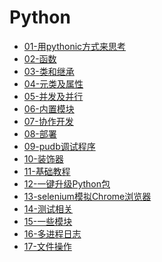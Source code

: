 # Python

- [01-用pythonic方式来思考]()
- [02-函数]()
- [03-类和继承]()
- [04-元类及属性]()
- [05-并发及并行]()
- [06-内置模块]()
- [07-协作开发]()
- [08-部署]()
- [09-pudb调试程序]()
- [10-装饰器]()
- [11-基础教程]()
- [12-一键升级Python包]()
- [13-selenium模拟Chrome浏览器]()
- [14-测试相关]()
- [15-一些模块]()
- [16-多进程日志]()
- [17-文件操作]()
